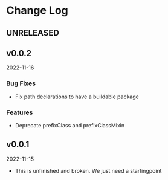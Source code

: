 # Change Log

## UNRELEASED

## v0.0.2
2022-11-16

### Bug Fixes
- Fix path declarations to have a buildable package

### Features
- Deprecate prefixClass and prefixClassMixin

## v0.0.1 
2022-11-15

- This is unfinished and broken. We just need a startingpoint
